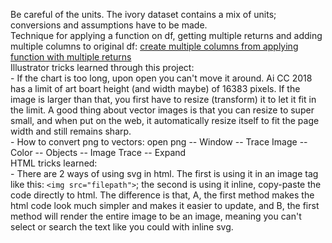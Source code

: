 Be careful of the units. The ivory dataset contains a mix of units; conversions and assumptions have to be made.  
Technique for applying a function on df, getting multiple returns and adding multiple columns to original df: [create multiple columns from applying function with multiple returns](https://apassionatechie.wordpress.com/2017/12/27/create-multiple-pandas-dataframe-columns-from-applying-a-function-with-multiple-returns/)  
Illustrator tricks learned through this project:  
	- If the chart is too long, upon open you can't move it around. Ai CC 2018 has a limit of art boart height (and width maybe) of 16383 pixels. If the image is larger than that, you first have to resize (transform) it to let it fit in the limit. A good thing about vector images is that you can resize to super small, and when put on the web, it automatically resize itself to fit the page width and still remains sharp.  
	- How to convert png to vectors: open png -- Window -- Trace Image -- Color -- Objects -- Image Trace -- Expand  
HTML tricks learned:  
	- There are 2 ways of using svg in html. The first is using it in an image tag like this:
	`<img src="filepath">`; the second is using it inline, copy-paste the code directly to html. The difference is that, A, the first method makes the html code look much simpler and makes it easier to update, and B, the first method will render the entire image to be an image, meaning you can't select or search the text like you could with inline svg.  